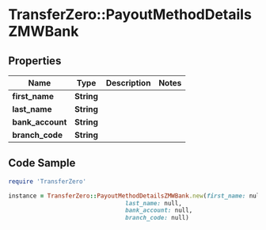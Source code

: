 # TransferZero::PayoutMethodDetailsZMWBank

## Properties

Name | Type | Description | Notes
------------ | ------------- | ------------- | -------------
**first_name** | **String** |  | 
**last_name** | **String** |  | 
**bank_account** | **String** |  | 
**branch_code** | **String** |  | 

## Code Sample

```ruby
require 'TransferZero'

instance = TransferZero::PayoutMethodDetailsZMWBank.new(first_name: null,
                                 last_name: null,
                                 bank_account: null,
                                 branch_code: null)
```


